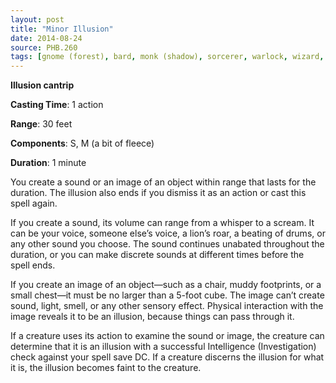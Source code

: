 ```yaml
---
layout: post
title: "Minor Illusion"
date: 2014-08-24
source: PHB.260
tags: [gnome (forest), bard, monk (shadow), sorcerer, warlock, wizard, cantrip, illusion]
---
```


**Illusion cantrip**

**Casting Time**: 1 action

**Range**: 30 feet

**Components**: S, M (a bit of fleece)

**Duration**: 1 minute

You create a sound or an image of an object within range that lasts for the duration. The illusion also ends if you dismiss it as an action or cast this spell again.

If you create a sound, its volume can range from a whisper to a scream. It can be your voice, someone else’s voice, a lion’s roar, a beating of drums, or any other sound you choose. The sound continues unabated throughout the duration, or you can make discrete sounds at different times before the spell ends. 

If you create an image of an object—such as a chair, muddy footprints, or a small chest—it must be no larger than a 5-foot cube. The image can’t create sound, light, smell, or any other sensory effect. Physical interaction with the image reveals it to be an illusion, because things can pass through it. 

If a creature uses its action to examine the sound or image, the creature can determine that it is an illusion with a successful Intelligence (Investigation) check against your spell save DC. If a creature discerns the illusion for what it is, the illusion becomes faint to the creature.
